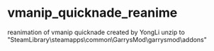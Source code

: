 # vmanip_quicknade_reanime
reanimation of vmanip quicknade
created by YongLi
unzip to "SteamLibrary\steamapps\common\GarrysMod\garrysmod\addons" 
